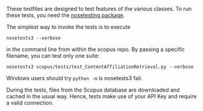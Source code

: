 These testfiles are designed to test features of the various classes.  To run these tests, you need the [nosetesting package](http://nose.readthedocs.io/en/latest/).

The simplest way to invoke the tests is to execute

    nosetests3 --verbose

in the command line from within the scopus repo.  By passing a specific filename, you can test only one suite:

    nosetests3 scopus/tests/test_ContentAffiliationRetrieval.py --verbose

Windows users should try `python -m` is nosetests3 fail.

During the tests, files from the Scopus database are downloaded and cached in the usual way.  Hence, tests make use of your API Key and require a valid connection.
